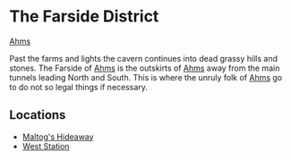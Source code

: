 # The Farside District
[Ahms](../Ahms%20Overview.md)

Past the farms and lights the cavern continues into dead grassy hills and stones. The Farside of [Ahms](../Ahms%20Overview.md) is the outskirts of [Ahms](../Ahms%20Overview.md) away from the main tunnels leading North and South. This is where the unruly folk of [Ahms](../Ahms%20Overview.md) go to do not so legal things if necessary.

## Locations
- [Maltog's Hideaway](Maltog's%20Hideaway.md)
- [West Station](West%20Station.md)